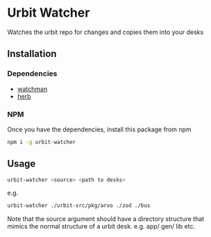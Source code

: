 
# Urbit Watcher

Watches the urbit repo for changes and copies them into your desks

## Installation

### Dependencies

- [watchman](https://facebook.github.io/watchman/docs/install)
- [herb](https://github.com/urbit/urbit/tree/master/pkg/herb)

### NPM

Once you have the dependencies, install this package from npm

```sh
npm i -g urbit-watcher
```

## Usage

```sh
urbit-watcher <source> <path to desks>
```

e.g.

``` sh
urbit-watcher ./urbit-src/pkg/arvo ./zod ./bus
```

Note that the source argument should have a directory structure that mimics the
normal structure of a urbit desk. e.g. app/ gen/ lib etc.



